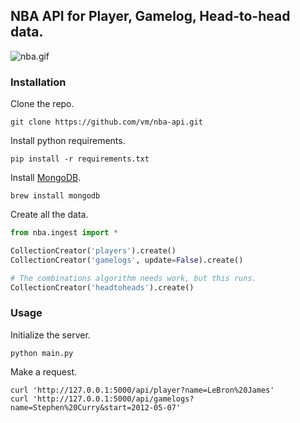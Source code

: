 ## NBA API for Player, Gamelog, Head-to-head data.

![nba.gif](http://www.nba.com/media/global/NBA_Twitter_default_logo.gif)

### Installation
Clone the repo.
```shell
git clone https://github.com/vm/nba-api.git
```

Install python requirements.
```shell
pip install -r requirements.txt
```

Install [MongoDB]( http://docs.mongodb.org/manual/tutorial/getting-started/).
```shell
brew install mongodb
```

Create all the data.
```python
from nba.ingest import *

CollectionCreator('players').create()
CollectionCreator('gamelogs', update=False).create()

# The combinations algorithm needs work, but this runs.
CollectionCreator('headtoheads').create()
```

### Usage
Initialize the server.
```shell
python main.py
```

Make a request.
```shell
curl 'http://127.0.0.1:5000/api/player?name=LeBron%20James'
curl 'http://127.0.0.1:5000/api/gamelogs?name=Stephen%20Curry&start=2012-05-07'
```
